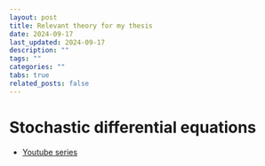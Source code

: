 ```yaml
---
layout: post
title: Relevant theory for my thesis
date: 2024-09-17
last_updated: 2024-09-17
description: ""
tags: ""
categories: ""
tabs: true
related_posts: false
---
```


# Stochastic differential equations

- [Youtube series](https://www.youtube.com/playlist?list=PLyQSjcv8LwAEdNgdVnNH02-JTJfrwCt81)